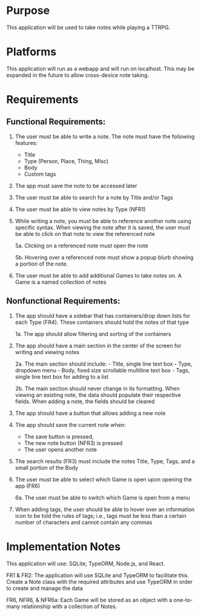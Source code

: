 # Purpose
This application will be used to take notes while playing a TTRPG.

# Platforms
This application will run as a webapp and will run on localhost. This may be expanded in the future to allow cross-device note taking.

# Requirements
## Functional Requirements:
1) The user must be able to write a note. The note must have the following features:
    - Title
    - Type (Person, Place, Thing, Misc)
    - Body
    - Custom tags

2) The app must save the note to be accessed later

3) The user must be able to search for a note by Title and/or Tags

4) The user must be able to view notes by Type (NFR1)

5) While writing a note, you must be able to reference another note using specific syntax. When viewing the note after it is saved, the user must be able to click on that note to view the referenced note

    5a. Clicking on a referenced note must open the note

    5b. Hovering over a referenced note must show a popup blurb showing a portion of the note.

6) The user must be able to add additional Games to take notes on. A Game is a named collection of notes

## Nonfunctional Requirements:

1) The app should have a sidebar that has containers/drop down lists for each Type (FR4). These containers should hold the notes of that type

    1a. The app should allow filtering and sorting of the containers

2) The app should have a main section in the center of the screen for writing and viewing notes

    2a. The main section should include:
        - Title, single line text box
        - Type, dropdown menu
        - Body, fixed size scrollable multiline text box
        - Tags, single line text box for adding to a list

    2b. The main section should never change in its formatting. When viewing an existing note, the data should populate their respective fields. When adding a note, the fields should be cleared

3) The app should have a button that allows adding a new note

4) The app should save the current note when:
    - The save button is pressed,
    - The new note button (NFR3) is pressed
    - The user opens another note

5) The search results (FR3) must include the notes Title, Type, Tags, and a small portion of the Body

6) The user must be able to select which Game is open upon opening the app (FR6)

    6a. The user must be able to switch which Game is open from a menu

7) When adding tags, the user should be able to hover over an information icon to be told the rules of tags; i.e., tags must be less than a certain number of characters and cannot contain any commas

# Implementation Notes
This application will use: SQLite, TypeORM, Node.js, and React.

FR1 & FR2:
    The application will use SQLite and TypeORM to facilitate this. Create a Note class with the required attributes and use TypeORM in order to create and manage the data 

FR6, NFR6, & NFR6a:
    Each Game will be stored as an object with a one-to-many relationship with a collection of Notes.
